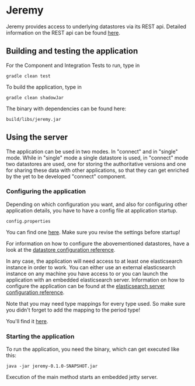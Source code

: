# Jeremy

Jeremy provides access to underlying datastores via its REST api.
Detailed information on the REST api can be found [here](docs/rest-api-reference.md).

## Building and testing the application

For the Component and Integration Tests to run, type in

```
gradle clean test
```

To build the application, type in

```
gradle clean shadowJar
```

The binary with dependencies can be found here:

```
build/libs/jeremy.jar
```

## Using the server

The application can be used in two modes. In "connect" and in "single" mode.
While in "single" mode a single datastore is used, in "connect" mode two datastores 
are used, one for storing the authoritative versions and one for sharing these 
data with other applications, so that they can get enriched by the yet to be developed
"connect" component.

### Configuring the application

Depending on which configuration you want, and also for configuring other application details,
you have to have a config file at application startup.

```
config.properties
```

You can find one [here](config.properties.template). 
Make sure you revise the settings before startup!

For information on how to configure the abovementioned datastores, have a look at the
[datastore configuration reference](docs/datastore-configuration-reference.md). 

In any case, the application will need access to at least one elasticsearch instance in order
to work. You can either use an external elasticsearch instance on any machine you have 
access to or you can launch the application with an embedded elasticsearch server. Information
on how to configure the application can be found at the
[elasticsearch server configuration reference](docs/elasticsearch-server-configuration-reference.md).

Note that you may need type mappings for every type used. So make sure 
you didn't forget to add the mapping to the period type!
 
You'll find it [here](src/main/resources/mapping.json).

### Starting the application

To run the application, you need the binary, which can get executed like this:

```
java -jar jeremy-0.1.0-SNAPSHOT.jar
```

Execution of the main method starts an embedded jetty server.






